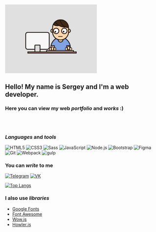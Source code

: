 <!-- ![Header](assets/main_img.gif) -->
<div>
    <img src="assets/main_img.gif" width=300>
</div>

## Hello! My name is Sergey and I'm a web developer. 

### Here you can view my web *portfolio* and *works* :)
<br>
<br>

### *Languages* and *tools*
![HTML5](https://img.shields.io/badge/-HTML5-090909?style=for-the-badge&logo=HTML5)
![CSS3](https://img.shields.io/badge/-CSS3-090909?style=for-the-badge&logo=CSS3)
![Sass](https://img.shields.io/badge/-Sass-090909?style=for-the-badge&logo=Sass)
![JavaScript](https://img.shields.io/badge/-JavaScript-090909?style=for-the-badge&logo=JavaScript)
![Node.js](https://img.shields.io/badge/-Node.js-090909?style=for-the-badge&logo=Node.js)
![Bootstrap](https://img.shields.io/badge/-Bootstrap-090909?style=for-the-badge&logo=Bootstrap)
![Figma](https://img.shields.io/badge/-Figma-090909?style=for-the-badge&logo=Figma)
![Git](https://img.shields.io/badge/-Git-090909?style=for-the-badge&logo=Git)
![Webpack](https://img.shields.io/badge/-Webpack-090909?style=for-the-badge&logo=Webpack)
![gulp](https://img.shields.io/badge/-gulp-090909?style=for-the-badge&logo=gulp)
<br>

### You can *write* to me
[![Telegram](https://img.shields.io/badge/-Telegram-090909?style=for-the-badge&logo=Telegram)](https://t.me/LSergio1994)
[![VK](https://img.shields.io/badge/-Vkontakte-090909?style=for-the-badge&logo=VK)](https://vk.com/id10175513)

[![Top Langs](https://github-readme-stats.vercel.app/api/top-langs/?username=Sergey-web-lab&layout=compact)](https://github.com/anuraghazra/github-readme-stats)

### I also use *libraries*

- [Google Fonts](https://fonts.google.com/)
- [Font Awesome](https://fontawesome.com/?ref=undesign)
- [Wow.js](https://wowjs.uk/)
- [Howler.js](https://howlerjs.com/)